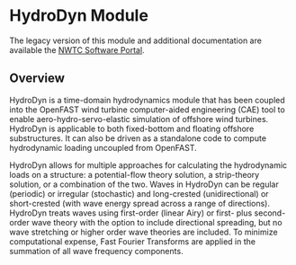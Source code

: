 # HydroDyn Module
The legacy version of this module and additional documentation are available
the [NWTC Software Portal](https://nwtc.nrel.gov/HydroDyn/).

## Overview
HydroDyn is a time-domain hydrodynamics module that has been coupled into the
OpenFAST wind turbine computer-aided engineering (CAE) tool to enable
aero-hydro-servo-elastic simulation of offshore wind turbines. HydroDyn is
applicable to both fixed-bottom and floating offshore substructures. It can
also be driven as a standalone code to compute hydrodynamic loading uncoupled
from OpenFAST.

HydroDyn allows for multiple approaches for calculating the hydrodynamic loads
on a structure: a potential-flow theory solution, a strip-theory solution, or a
combination of the two. Waves in HydroDyn can be regular (periodic) or
irregular (stochastic) and long-crested (unidirectional) or short-crested (with
wave energy spread across a range of directions). HydroDyn treats waves using
first-order (linear Airy) or first- plus second-order wave theory with the
option to include directional spreading, but no wave stretching or higher order
wave theories are included. To minimize computational expense, Fast Fourier
Transforms are applied in the summation of all wave frequency components.
